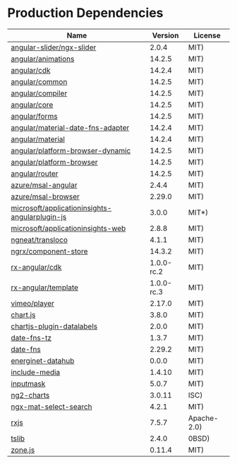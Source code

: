 # Production Dependencies

  | Name | Version | License |
  | ---- | ------- | ------- |
  | [angular-slider/ngx-slider](https://github.com/angular-slider/ngx-slider) | 2.0.4 | MIT) |
| [angular/animations](https://github.com/angular/angular) | 14.2.5 | MIT) |
| [angular/cdk](https://github.com/angular/components) | 14.2.4 | MIT) |
| [angular/common](https://github.com/angular/angular) | 14.2.5 | MIT) |
| [angular/compiler](https://github.com/angular/angular) | 14.2.5 | MIT) |
| [angular/core](https://github.com/angular/angular) | 14.2.5 | MIT) |
| [angular/forms](https://github.com/angular/angular) | 14.2.5 | MIT) |
| [angular/material-date-fns-adapter](https://github.com/angular/components) | 14.2.4 | MIT) |
| [angular/material](https://github.com/angular/components) | 14.2.4 | MIT) |
| [angular/platform-browser-dynamic](https://github.com/angular/angular) | 14.2.5 | MIT) |
| [angular/platform-browser](https://github.com/angular/angular) | 14.2.5 | MIT) |
| [angular/router](https://github.com/angular/angular) | 14.2.5 | MIT) |
| [azure/msal-angular](https://github.com/AzureAD/microsoft-authentication-library-for-js) | 2.4.4 | MIT) |
| [azure/msal-browser](https://github.com/AzureAD/microsoft-authentication-library-for-js) | 2.29.0 | MIT) |
| [microsoft/applicationinsights-angularplugin-js](undefined) | 3.0.0 | MIT*) |
| [microsoft/applicationinsights-web](https://github.com/microsoft/ApplicationInsights-JS) | 2.8.8 | MIT) |
| [ngneat/transloco](https://github.com/ngneat/transloco) | 4.1.1 | MIT) |
| [ngrx/component-store](https://github.com/ngrx/platform) | 14.3.2 | MIT) |
| [rx-angular/cdk](https://github.com/rx-angular/rx-angular) | 1.0.0-rc.2 | MIT) |
| [rx-angular/template](https://github.com/rx-angular/rx-angular) | 1.0.0-rc.3 | MIT) |
| [vimeo/player](https://github.com/vimeo/player.js) | 2.17.0 | MIT) |
| [chart.js](https://github.com/chartjs/Chart.js) | 3.8.0 | MIT) |
| [chartjs-plugin-datalabels](https://github.com/chartjs/chartjs-plugin-datalabels) | 2.0.0 | MIT) |
| [date-fns-tz](https://github.com/marnusw/date-fns-tz) | 1.3.7 | MIT) |
| [date-fns](https://github.com/date-fns/date-fns) | 2.29.2 | MIT) |
| [energinet-datahub](undefined) | 0.0.0 | MIT) |
| [include-media](https://github.com/eduardoboucas/include-media) | 1.4.10 | MIT) |
| [inputmask](https://github.com/RobinHerbots/Inputmask) | 5.0.7 | MIT) |
| [ng2-charts](https://github.com/valor-software/ng2-charts) | 3.0.11 | ISC) |
| [ngx-mat-select-search](https://github.com/bithost-gmbh/ngx-mat-select-search) | 4.2.1 | MIT) |
| [rxjs](https://github.com/reactivex/rxjs) | 7.5.7 | Apache-2.0) |
| [tslib](https://github.com/Microsoft/tslib) | 2.4.0 | 0BSD) |
| [zone.js](https://github.com/angular/angular) | 0.11.4 | MIT) |